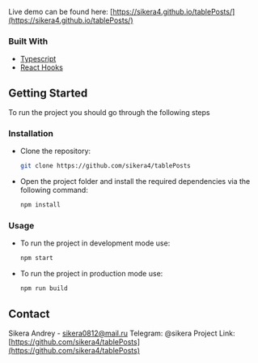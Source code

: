 
Live demo can be found here: [https://sikera4.github.io/tablePosts/](https://sikera4.github.io/tablePosts/)
### Built With
* [Typescript](https://www.typescriptlang.org)
* [React Hooks](https://reactjs.org/docs/hooks-intro.html)

## Getting Started
To run the project you should go through the following steps
### Installation
* Clone the repository:
   ```sh
   git clone https://github.com/sikera4/tablePosts
   ```
* Open the project folder and install the required dependencies via the following command:
   ```sh
   npm install
   ```
### Usage
* To run the project in development mode use:
   ```sh
   npm start
   ```
* To run the project in production mode use:
   ```sh
   npm run build
   ```
## Contact
Sikera Andrey - sikera0812@mail.ru
Telegram: @sikera
Project Link: [https://github.com/sikera4/tablePosts](https://github.com/sikera4/tablePosts)
